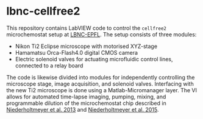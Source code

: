 # lbnc-cellfree2
This repository contains LabVIEW code to control the `cellfree2` microchemostat setup at [LBNC-EPFL](http://lbnc.epfl.ch). The setup consists of three modules:

* Nikon Ti2 Eclipse microscope with motorised XYZ-stage
* Hamamatsu Orca-Flash4.0 digital CMOS camera 
* Electric solenoid valves for actuating microfluidic control lines, connected to a relay board

The code is likewise divided into modules for independently controlling the microscope stage, image acquisition, and solenoid valves. Interfacing with the new Ti2 microscope is done using a Matlab-Micromanager layer. The VI allows for automated time-lapse imaging, pumping, mixing, and programmable dilution of the microchemostat chip described in [Niederholtmeyer et al. 2013](http://lbnc.epfl.ch) and [Niederholtmeyer et al. 2015](https://elifesciences.org/articles/09771). 
